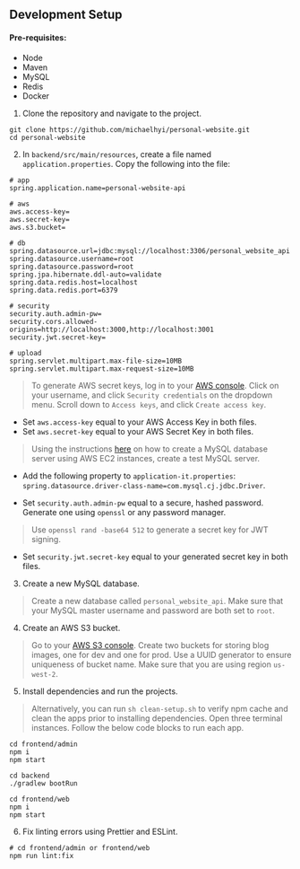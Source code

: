 ## Development Setup

#### Pre-requisites:

- Node
- Maven
- MySQL 
- Redis 
- Docker 

1. Clone the repository and navigate to the project.

```shell
git clone https://github.com/michaelhyi/personal-website.git
cd personal-website
```

2. In `backend/src/main/resources`, create a file named `application.properties`. Copy the following into the file:

```shell
# app
spring.application.name=personal-website-api

# aws
aws.access-key=
aws.secret-key=
aws.s3.bucket=

# db
spring.datasource.url=jdbc:mysql://localhost:3306/personal_website_api
spring.datasource.username=root
spring.datasource.password=root
spring.jpa.hibernate.ddl-auto=validate
spring.data.redis.host=localhost
spring.data.redis.port=6379

# security
security.auth.admin-pw=
security.cors.allowed-origins=http://localhost:3000,http://localhost:3001
security.jwt.secret-key=

# upload
spring.servlet.multipart.max-file-size=10MB
spring.servlet.multipart.max-request-size=10MB
```

> To generate AWS secret keys, log in to your [AWS console](https://aws.amazon.com/). Click on your username, and click `Security credentials` on the dropdown menu. Scroll down to `Access keys`, and click `Create access key`.

- Set `aws.access-key` equal to your AWS Access Key in both files.
- Set `aws.secret-key` equal to your AWS Secret Key in both files.

> Using the instructions [here](https://github.com/michaelhyi/personal-website/blob/prod/DEPLOY.md) on how to create a MySQL database server using AWS EC2 instances, create a test MySQL server. 
- Add the following property to `application-it.properties`: `spring.datasource.driver-class-name=com.mysql.cj.jdbc.Driver`.

- Set `security.auth.admin-pw` equal to a secure, hashed password. Generate one using `openssl` or any password manager.

> Use `openssl rand -base64 512` to generate a secret key for JWT signing.
- Set `security.jwt.secret-key` equal to your generated secret key in both files.

3. Create a new MySQL database. 

> Create a new database called `personal_website_api`. Make sure that your MySQL master username and password are both set to `root`.

4. Create an AWS S3 bucket.

> Go to your [AWS S3 console](https://s3.console.aws.amazon.com/s3/home?region=us-west-2#). Create two buckets for storing blog images, one for dev and one for prod. Use a UUID generator to ensure uniqueness of bucket name. Make sure that you are using region `us-west-2`.

5. Install dependencies and run the projects.

> Alternatively, you can run `sh clean-setup.sh` to verify npm cache and clean the apps prior to installing dependencies.
> Open three terminal instances. Follow the below code blocks to run each app.

```shell
cd frontend/admin 
npm i
npm start
```

```shell
cd backend 
./gradlew bootRun
```

```shell
cd frontend/web 
npm i
npm start
```

6. Fix linting errors using Prettier and ESLint.

```shell
# cd frontend/admin or frontend/web
npm run lint:fix
```
